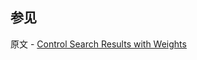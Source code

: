 ## 参见

原文 - [Control Search Results with Weights]( https://docs.mongodb.com/manual/tutorial/control-results-of-text-search/ )

